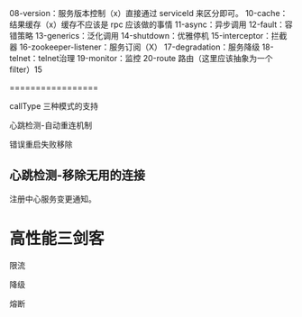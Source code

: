 08-version：服务版本控制（x）直接通过 serviceId 来区分即可。
10-cache：结果缓存（x）缓存不应该是 rpc 应该做的事情
11-async：异步调用
12-fault：容错策略
13-generics：泛化调用
14-shutdown：优雅停机
15-interceptor：拦截器
16-zookeeper-listener：服务订阅（X）
17-degradation：服务降级
18-telnet：telnet治理
19-monitor：监控
20-route 路由（这里应该抽象为一个 filter）15

=================

  callType 三种模式的支持
  
  心跳检测-自动重连机制

  错误重启失败移除
  
## 心跳检测-移除无用的连接
  
  注册中心服务变更通知。
  
# 高性能三剑客

限流

降级

熔断
  
  
  
  
  
  
